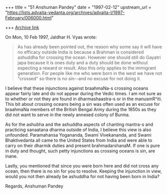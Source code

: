 +++
title = "51 Anshuman Pandey"
date = "1997-02-12"
upstream_url = "https://lists.advaita-vedanta.org/archives/advaita-l/1997-February/006000.html"

+++
[Archive link](https://lists.advaita-vedanta.org/archives/advaita-l/1997-February/006000.html)

On Mon, 10 Feb 1997, Jaldhar H. Vyas wrote:

> As has already been pointed out, the reason why some say it will have no
> efficacy outside India is because a Brahman is considered ashuddha for
> crossing the ocean.  However one should still do Gayatri japa because it
> is ones duty and a duty should be done without expecting a reward or
> result.  Also this only applies to the immigrant generation.  For people
> like me who were born in the west we have not "crossed" so there is no
> sin--and no excuse for not doing it.

I believe that these injunctions against braahmaNa-s crossing oceans
appear fairly late and do not appear during the Vedic times.  I am not
sure as to whether or not they are found in dharmashaastra-s or in the
manusmR^iti. This bit about crossing oceans being a sin was often
used as an excuse for braahmaNa members of the British Bengal Army during
the 1850s as they did not want to serve in the newly annexed colony of
Burma.

As for the ashubha and the ashuddha aspects of chanting mantra-s and
practicing sanaatana dharma outside of India, I believe this view is also
unfounded. Paramahansa Yogananda, Swami Vivekananda, and Swami
Bhaktivedanta all came to the United States from India and were able to
carry on their dharmik duties and present brahmadarshanaM. If one is pure
in duty and thought, such petty injunctions as crossing oceans is sin, are
inane.

Lastly, you mentioned that since you were born here and did not cross any
ocean, then there is no sin for you to resolve. Keeping the injunction in
view, would you not then already be ashuddha for not having been born in
India?

Regards,
Anshuman Pandey

